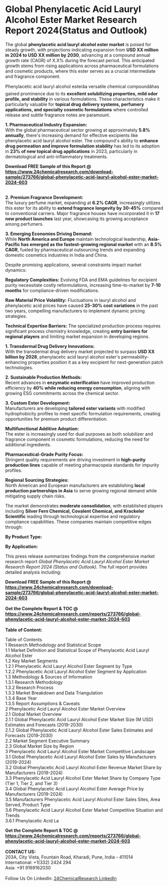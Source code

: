 <h1>Global Phenylacetic Acid Lauryl Alcohol Ester Market Research Report 2024(Status and Outlook)</h1><p>The global <strong>phenylacetic acid lauryl alcohol ester market</strong> is poised for steady growth, with projections indicating expansion from <strong>USD XX million in 2024 to USD XX million by 2030</strong>, advancing at a compound annual growth rate (CAGR) of X.X% during the forecast period. This anticipated growth stems from rising applications across pharmaceutical formulations and cosmetic products, where this ester serves as a crucial intermediate and fragrance component.</p><p>Phenylacetic acid lauryl alcohol esterâa versatile chemical compoundâhas gained prominence due to its <strong>excellent solubilizing properties, mild odor profile, and stability</strong> in various formulations. These characteristics make it particularly valuable for <strong>topical drug delivery systems, perfumery applications, and specialty cosmetic formulations</strong> where controlled release and subtle fragrance notes are paramount.</p><p><strong>1. Pharmaceutical Industry Expansion:</strong><br>
With the global pharmaceutical sector growing at approximately <strong>5.8% annually</strong>, there's increasing demand for effective excipients like phenylacetic acid lauryl alcohol ester. The compound's ability to <strong>enhance drug permeation and improve formulation stability</strong> has led to its adoption in <strong>23% of new topical drug applications</strong> in 2023, particularly in dermatological and anti-inflammatory treatments.</p><div><b>Download FREE Sample of this Report @ 
            <a href="https://www.24chemicalresearch.com/download-sample/273766/global-phenylacetic-acid-lauryl-alcohol-ester-market-2024-603">
            https://www.24chemicalresearch.com/download-sample/273766/global-phenylacetic-acid-lauryl-alcohol-ester-market-2024-603</a></b></div><br><p><strong>2. Premium Fragrance Development:</strong><br>
The luxury perfume market, expanding at <strong>6.2% CAGR</strong>, increasingly utilizes this ester for its ability to <strong>extend fragrance longevity by 30-45%</strong> compared to conventional carriers. Major fragrance houses have incorporated it in <strong>17 new product launches</strong> last year, showcasing its growing acceptance among perfumers.</p><p><strong>3. Emerging Economies Driving Demand:</strong><br>
While <strong>North America and Europe</strong> maintain technological leadership, <strong>Asia-Pacific has emerged as the fastest-growing regional market</strong> with an <strong>8.5% CAGR</strong>, fueled by pharmaceutical outsourcing trends and expanding domestic cosmetics industries in India and China.</p><p>Despite promising applications, several constraints impact market dynamics:</p><p><strong>Regulatory Complexities:</strong> Evolving FDA and EMA guidelines for excipient purity necessitate costly reformulations, increasing time-to-market by <strong>7-10 months</strong> for compliance-driven modifications.</p><p><strong>Raw Material Price Volatility:</strong> Fluctuations in lauryl alcohol and phenylacetic acid prices have caused <strong>25-30% cost variations</strong> in the past two years, compelling manufacturers to implement dynamic pricing strategies.</p><p><strong>Technical Expertise Barriers:</strong> The specialized production process requires significant process chemistry knowledge, creating <strong>entry barriers for regional players</strong> and limiting market expansion in developing regions.</p><p><strong>1. Transdermal Drug Delivery Innovations:</strong><br>
With the transdermal drug delivery market projected to surpass <strong>USD XX billion by 2028</strong>, phenylacetic acid lauryl alcohol ester's permeability-enhancing properties position it as a key excipient for next-generation patch technologies.</p><p><strong>2. Sustainable Production Methods:</strong><br>
Recent advances in <strong>enzymatic esterification</strong> have improved production efficiency by <strong>40% while reducing energy consumption</strong>, aligning with growing ESG commitments across the chemical sector.</p><p><strong>3. Custom Ester Development:</strong><br>
Manufacturers are developing <strong>tailored ester variants</strong> with modified hydrophobicity profiles to meet specific formulation requirements, creating opportunities for premium product differentiation.</p><p><strong>Multifunctional Additive Adoption:</strong><br>
	The ester is increasingly used for dual purposes as both solubilizer and fragrance component in cosmetic formulations, reducing the need for additional ingredients.</p><p><strong>Pharmaceutical-Grade Purity Focus:</strong><br>
	Stringent quality requirements are driving investment in <strong>high-purity production lines</strong> capable of meeting pharmacopeia standards for impurity profiles.</p><p><strong>Regional Sourcing Strategies:</strong><br>
	North American and European manufacturers are establishing <strong>local production partnerships in Asia</strong> to serve growing regional demand while mitigating supply chain risks.</p><p>The market demonstrates <strong>moderate consolidation</strong>, with established players including <strong>Silver Fern Chemical, Covalent Chemical, and Krackeler Scientific</strong> leading through technological expertise and regulatory compliance capabilities. These companies maintain competitive edges through:</p><p><strong>By Product Type:</strong></p><p><strong>By Application:</strong></p><p>This press release summarizes findings from the comprehensive market research report <em>Global Phenylacetic Acid Lauryl Alcohol Ester Market Research Report 2024 (Status and Outlook)</em>. The full report provides detailed analysis including:</p><div><b>Download FREE Sample of this Report @ 
            <a href="https://www.24chemicalresearch.com/download-sample/273766/global-phenylacetic-acid-lauryl-alcohol-ester-market-2024-603">
            https://www.24chemicalresearch.com/download-sample/273766/global-phenylacetic-acid-lauryl-alcohol-ester-market-2024-603</a></b></div><br><div><b>Get the Complete Report & TOC @ 
            <a href="https://www.24chemicalresearch.com/reports/273766/global-phenylacetic-acid-lauryl-alcohol-ester-market-2024-603">
            https://www.24chemicalresearch.com/reports/273766/global-phenylacetic-acid-lauryl-alcohol-ester-market-2024-603</a></b></div><br>
            <b>Table of Content:</b><p>Table of Contents<br />
1 Research Methodology and Statistical Scope<br />
1.1 Market Definition and Statistical Scope of Phenylacetic Acid Lauryl Alcohol Ester<br />
1.2 Key Market Segments<br />
1.2.1 Phenylacetic Acid Lauryl Alcohol Ester Segment by Type<br />
1.2.2 Phenylacetic Acid Lauryl Alcohol Ester Segment by Application<br />
1.3 Methodology & Sources of Information<br />
1.3.1 Research Methodology<br />
1.3.2 Research Process<br />
1.3.3 Market Breakdown and Data Triangulation<br />
1.3.4 Base Year<br />
1.3.5 Report Assumptions & Caveats<br />
2 Phenylacetic Acid Lauryl Alcohol Ester Market Overview<br />
2.1 Global Market Overview<br />
2.1.1 Global Phenylacetic Acid Lauryl Alcohol Ester Market Size (M USD) Estimates and Forecasts (2019-2030)<br />
2.1.2 Global Phenylacetic Acid Lauryl Alcohol Ester Sales Estimates and Forecasts (2019-2030)<br />
2.2 Market Segment Executive Summary<br />
2.3 Global Market Size by Region<br />
3 Phenylacetic Acid Lauryl Alcohol Ester Market Competitive Landscape<br />
3.1 Global Phenylacetic Acid Lauryl Alcohol Ester Sales by Manufacturers (2019-2024)<br />
3.2 Global Phenylacetic Acid Lauryl Alcohol Ester Revenue Market Share by Manufacturers (2019-2024)<br />
3.3 Phenylacetic Acid Lauryl Alcohol Ester Market Share by Company Type (Tier 1, Tier 2, and Tier 3)<br />
3.4 Global Phenylacetic Acid Lauryl Alcohol Ester Average Price by Manufacturers (2019-2024)<br />
3.5 Manufacturers Phenylacetic Acid Lauryl Alcohol Ester Sales Sites, Area Served, Product Type<br />
3.6 Phenylacetic Acid Lauryl Alcohol Ester Market Competitive Situation and Trends<br />
3.6.1 Phenylacetic Acid La</p><div><b>Get the Complete Report & TOC @ 
            <a href="https://www.24chemicalresearch.com/reports/273766/global-phenylacetic-acid-lauryl-alcohol-ester-market-2024-603">
            https://www.24chemicalresearch.com/reports/273766/global-phenylacetic-acid-lauryl-alcohol-ester-market-2024-603</a></b></div><br><b>CONTACT US:</b><br>
            203A, City Vista, Fountain Road, Kharadi, Pune, India - 411014<br>
            International: +1(332) 2424 294<br>
            Asia: +91 9169162030 <br><br>
            Follow Us On LinkedIn: <a href="https://www.linkedin.com/company/24chemicalresearch/">24ChemicalResearch LinkedIn</a>